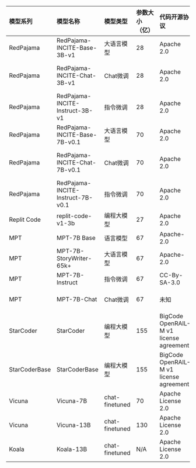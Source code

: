 |模型系列|模型名称|模型类型|参数大小（亿）|代码开源协议|预训练结果开源协议 |基础模型|
|:----|:----|:----|:----|:----|:----|:----|
|RedPajama|RedPajama-INCITE-Base-3B-v1|大语言模型|28|Apache 2.0|Apache 2.0|无|
|RedPajama|RedPajama-INCITE-Chat-3B-v1|Chat微调|28|Apache 2.0|Apache 2.0|RedPajama-INCITE-Base-3B-v1|
|RedPajama|RedPajama-INCITE-Instruct-3B-v1|指令微调|28|Apache 2.0|Apache 2.0|RedPajama-INCITE-Base-3B-v1|
|RedPajama|RedPajama-INCITE-Base-7B-v0.1|大语言模型|70|Apache 2.0|Apache 2.0|无|
|RedPajama|RedPajama-INCITE-Chat-7B-v0.1|Chat微调|70|Apache 2.0|Apache 2.0|RedPajama-INCITE-Base-7B-v0.1|
|RedPajama|RedPajama-INCITE-Instruct-7B-v0.1|指令微调|70|Apache 2.0|Apache 2.0|RedPajama-INCITE-Base-7B-v0.1|
|Replit Code| replit-code-v1-3b | 编程大模型 | 27 | Apache 2.0 | CC BY-SA-4.0 | 无 |
|MPT| MPT-7B Base | 语言模型 | 67 | Apache-2.0 | Apache-2.0 | 未知 |
|MPT| MPT-7B-StoryWriter-65k+ | 大语言模型 | 67 | Apache-2.0 | Apache-2.0 | MPT-7B Base |
|MPT| MPT-7B-Instruct | 指令微调 | 67 | CC-By-SA-3.0 | CC-By-SA-3.0 | MPT-7B Base |
|MPT| MPT-7B-Chat | Chat微调 | 67 | 未知 | CC-By-NC-SA-4.0 | MPT-7B Base |
|StarCoder| StarCoder | 编程大模型 | 155 | BigCode OpenRAIL-M v1 license agreement | BigCode OpenRAIL-M v1 license agreement | 无 |
|StarCoderBase | StarCoderBase |编程大模型 | 155 | BigCode OpenRAIL-M v1 license agreement | BigCode OpenRAIL-M v1 license agreement | 无 |
| Vicuna | Vicuna-7B | chat-finetuned | 70 | Apache License 2.0 | N/A | LLaMA |
| Vicuna | Vicuna-13B | chat-finetuned | 130 | Apache License 2.0 | N/A | LLaMA |
| Koala | Koala-13B | chat-finetuned | N/A | Apache License 2.0 | N/A | LLaMA |
